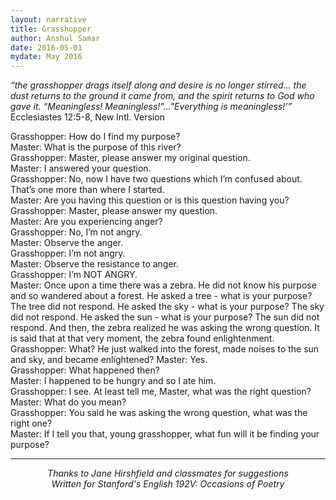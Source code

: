 ```yaml
---
layout: narrative
title: Grasshopper
author: Anshul Samar
date: 2016-05-01
mydate: May 2016
---
```


*“the grasshopper drags itself along and desire is no longer
stirred... the dust returns to the ground it came from, and the spirit
returns to God who gave it. “Meaningless! Meaningless!”..."Everything
is meaningless!’”* Ecclesiastes 12:5-8, New Intl. Version

Grasshopper: How do I find my purpose?  
Master: What is the purpose of this river?    
Grasshopper:  Master, please answer my original question.  
Master: I answered your question.  
Grasshopper: No, now I have two questions which I’m confused
about. That’s one more than where I started.  
Master: Are you having this question or is this question having you?  
Grasshopper: Master, please answer my question.   
Master: Are you experiencing anger?  
Grasshopper: No, I’m not angry.   
Master: Observe the anger.  
Grasshopper: I’m not angry.  
Master: Observe the resistance to anger.  
Grasshopper: I’m NOT ANGRY.  
Master: Once upon a time there was a zebra. He did not know his 
purpose and so wandered about a forest. He asked a tree - 
what is your purpose? The tree did not respond. He asked 
the sky - what is your purpose? The sky did not respond. 
He asked the sun - what is your purpose? The sun did not 
respond. And then, the zebra realized he was asking the 
wrong question. It is said that at that very moment, the 
zebra found enlightenment.   
Grasshopper:  What? He just walked into the forest, made noises to the sun and sky, and became enlightened? 
Master: Yes.   
Grasshopper:  What happened then?  
Master: I happened to be hungry and so I ate him.   
Grasshopper:  I see. At least tell me, Master, what was the right
question?  
Master: What do you mean?  
Grasshopper: You said he was asking the wrong question, what was the
right one?  
Master: If I tell you that, young grasshopper, what fun will it be
finding your purpose?  

---

<p style="text-align: center;">
<i> Thanks to Jane Hirshfield and classmates for suggestions </i> <br>
<i> Written for Stanford's English 192V: Occasions of Poetry </i>
</p>